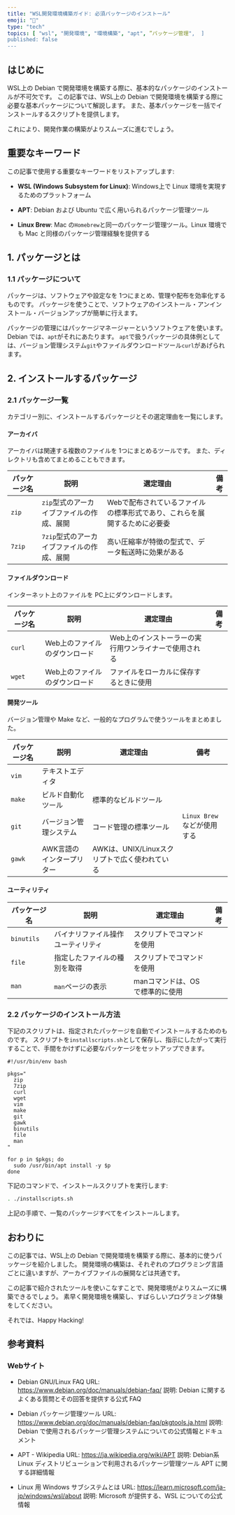 ```yaml
---
title: "WSL開発環境構築ガイド: 必須パッケージのインストール"
emoji: "🐧"
type: "tech"
topics: [ "wsl", "開発環境", "環境構築", "apt", ”パッケージ管理",  ]
published: false
---
```


## はじめに

WSL上の Debian で開発環境を構築する際に、基本的なパッケージのインストールが不可欠です。
この記事では、WSL上の Debian で開発環境を構築する際に必要な基本パッケージについて解説します。
また、基本パッケージを一括でインストールするスクリプトを提供します。

これにより、開発作業の構築がよりスムーズに進むでしょう。

## 重要なキーワード

この記事で使用する重要なキーワードをリストアップします:

- **WSL (Windows Subsystem for Linux)**:
  Windows上で Linux 環境を実現するためのプラットフォーム

- **APT**:
  Debian および Ubuntu で広く用いられるパッケージ管理ツール

- **Linux Brew**:
  Mac の`Homebrew`と同一のパッケージ管理ツール。Linux 環境でも Mac と同様のパッケージ管理経験を提供する

## 1. パッケージとは

### 1.1 パッケージについて

パッケージは、ソフトウェアや設定なを 1つにまとめ、管理や配布を効率化するものです。
パッケージを使うことで、ソフトウェアのインストール・アンインストール・バージョンアップが簡単に行えます。

パッケージの管理にはパッケージマネージャーというソフトウェアを使います。
Debian では、`apt`がそれにあたります。
`apt`で扱うパッケージの具体例としては、バージョン管理システム`git`やファイルダウンロードツール`curl`があげられます。

## 2. インストールするパッケージ

### 2.1 パッケージ一覧

カテゴリー別に、インストールするパッケージとその選定理由を一覧にします。

#### アーカイバ

アーカイバは関連する複数のファイルを 1つにまとめるツールです。
また、ディレクトリも含めてまとめることもできます。

| パッケージ名 | 説明 | 選定理由 | 備考 |
| --- | --- | --- | --- |
| `zip` | `zip`型式のアーカイブファイルの作成、展開 | Webで配布されているファイルの標準形式であり、これらを展開するために必要委 | |
| `7zip` | `7zip`型式のアーカイブファイルの作成、展開 | 高い圧縮率が特徴の型式で、データ転送時に効果がある | |

#### ファイルダウンロード

インターネット上のファイルを PC上にダウンロードします。

| パッケージ名 | 説明 | 選定理由 | 備考 |
| --- | --- | --- | --- |
| `curl` | Web上のファイルのダウンロード | Web上のインストーラーの実行用ワンライナーで使用される | |
| `wget` | Web上のファイルのダウンロード | ファイルをローカルに保存するときに使用 | |

#### 開発ツール

バージョン管理や Make など、一般的なプログラムで使うツールをまとめました。

| パッケージ名 | 説明 | 選定理由 | 備考 |
| --- | --- | --- | --- |
| `vim` | テキストエディタ | | |
| `make` | ビルド自動化ツール | 標準的なビルドツール | |
| `git` | バージョン管理システム | コード管理の標準ツール | `Linux Brew`などが使用する | |
| `gawk` | AWK言語のインタープリター | AWKは、UNIX/Linuxスクリプトで広く使われている | |

#### ユーティリティ

| パッケージ名 | 説明 | 選定理由 | 備考 |
| --- | --- | --- | --- |
| `binutils` | バイナリファイル操作ユーティリティ | スクリプトでコマンドを使用 | |
| `file` | 指定したファイルの種別を取得 | スクリプトでコマンドを使用 | |
| `man` | `man`ページの表示 | manコマンドは、OSで標準的に使用 | |

### 2.2 パッケージのインストール方法

下記のスクリプトは、指定されたパッケージを自動でインストールするためのものです。
スクリプトを`installscripts.sh`として保存し、指示にしたがって実行することで、手間をかけずに必要なパッケージをセットアップできます。

```bash: installscripts.sh
#!/usr/bin/env bash

pkgs="
  zip
  7zip
  curl
  wget
  vim
  make
  git
  gawk
  binutils
  file
  man
"

for p in $pkgs; do
  sudo /usr/bin/apt install -y $p
done

```

下記のコマンドで、インストールスクリプトを実行します:

```bash
. ./installscripts.sh
```

上記の手順で、一覧のパッケージすべてをインストールします。

## おわりに

この記事では、WSL上の Debian で開発環境を構築する際に、基本的に使うパッケージを紹介しました。
開発環境の構築は、それぞれのプログラミング言語ごとに違いますが、アーカイブファイルの展開などは共通です。

この記事で紹介されたツールを使いこなすことで、開発環境がよりスムーズに構築できるでしょう。
素早く開発環境を構築し、すばらしいプログラミング体験をしてください。

それでは、Happy Hacking!

## 参考資料

### Webサイト

- Debian GNU/Linux FAQ
  URL: <https://www.debian.org/doc/manuals/debian-faq/>
  説明: Debian に関するよくある質問とその回答を提供する公式 FAQ

- Debian パッケージ管理ツール
  URL: <https://www.debian.org/doc/manuals/debian-faq/pkgtools.ja.html>
  説明: Debian で使用されるパッケージ管理システムについての公式情報とドキュメント

- APT - Wikipedia
  URL: <https://ja.wikipedia.org/wiki/APT>
  説明: Debian系Linux ディストリビューションで利用されるパッケージ管理ツール APT に関する詳細情報

- Linux 用 Windows サブシステムとは
  URL: <https://learn.microsoft.com/ja-jp/windows/wsl/about>
  説明: Microsoft が提供する、WSL についての公式情報
